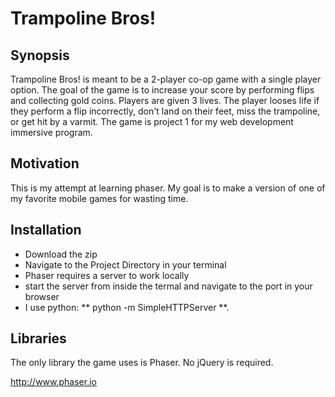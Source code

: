 # Trampoline Bros!

## Synopsis

Trampoline Bros! is meant to be a 2-player co-op game with a single player option. The goal of the game is to increase your score by performing flips and collecting gold coins. Players are given 3 lives. The player looses life if they perform a flip incorrectly, don't land on their feet, miss the trampoline, or get hit by a varmit. The game is project 1 for my web development immersive program. 

## Motivation

This is my attempt at learning phaser. My goal is to make a version of one of my favorite mobile games for wasting time.

## Installation

- Download the zip 
- Navigate to the Project Directory in your terminal 
- Phaser requires a server to work locally
- start the server from inside the termal and navigate to the port in your browser
- I use python: ** python -m SimpleHTTPServer **.

## Libraries

The only library the game uses is Phaser. No jQuery is required.


<http://www.phaser.io>
